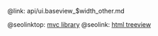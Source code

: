 @link: api/ui.baseview_$width_other.md

@seolinktop: [mvc library](https://webix.com)
@seolink: [html treeview](https://webix.com/widget/tree/)